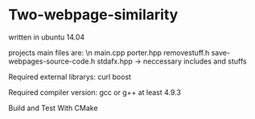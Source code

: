 # Two-webpage-similarity

written in ubuntu 14.04

projects main files are: \n
main.cpp
porter.hpp
removestuff.h
save-webpages-source-code.h
stdafx.hpp   ->    neccessary includes and stuffs 

Required external librarys:
curl
boost

Required compiler version:
gcc or g++ at least 4.9.3

Build and Test With CMake
